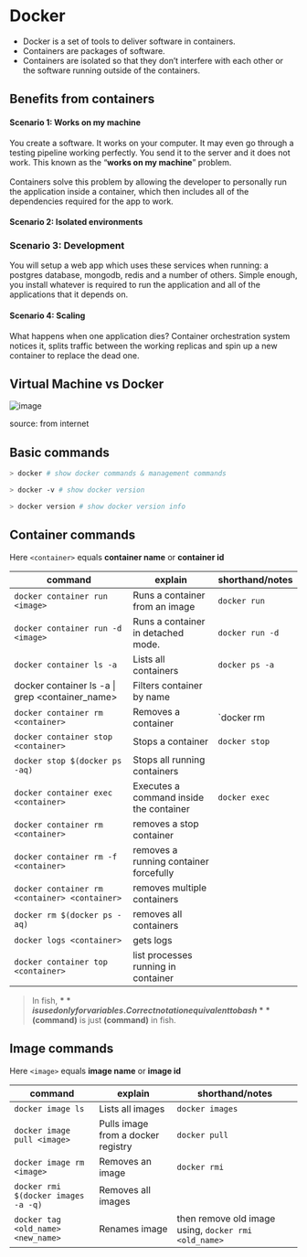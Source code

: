 # Docker

- Docker is a set of tools to deliver software in containers.
- Containers are packages of software.
- Containers are isolated so that they don’t interfere with each other or the software running outside of the containers.

## Benefits from containers

#### Scenario 1: Works on my machine

You create a software. It works on your computer. It may even go through a testing pipeline working perfectly. You send it to the server and it does not work. This known as the “__works on my machine__” problem.\
\
Containers solve this problem by allowing the developer to personally run the application inside a container, which then includes all of the dependencies required for the app to work.

#### Scenario 2: Isolated environments

### Scenario 3: Development

You will setup a web app which uses these services when running: a postgres database, mongodb, redis and a number of others. Simple enough, you install whatever is required to run the application and all of the applications that it depends on.

#### Scenario 4: Scaling

What happens when one application dies? Container orchestration system notices it, splits traffic between the working replicas and spin up a new container to replace the dead one.

## Virtual Machine vs Docker

![image](https://user-images.githubusercontent.com/11992095/125337394-c40d9980-e370-11eb-8bca-29546750357e.png)

source: from internet

## Basic commands

```sh
> docker # show docker commands & management commands

> docker -v # show docker version

> docker version # show docker version info
```

## Container commands

Here `<container>` equals __container name__ or __container id__

| command                                             | explain                                 | shorthand/notes |
| --------------------------------------------------- | --------------------------------------- | --------------- |
| `docker container run <image>`                      | Runs a container from an image          | `docker run`    |
| `docker container run -d <image>`                   | Runs a container in detached mode.      | `docker run -d` |
| `docker container ls -a`                            | Lists all containers                    | `docker ps -a`  |
| docker container ls -a &#124; grep <container_name> | Filters container by name               |                 |
| `docker container rm <container>`                   | Removes a container                     | `docker rm      |
| `docker container stop <container>`                 | Stops a container                       | `docker stop`   |
| `docker stop $(docker ps -aq)`                      | Stops all running containers            |                 |
| `docker container exec <container>`                 | Executes a command inside the container | `docker exec`   |
| `docker container rm <container>`                   | removes a stop container                |                 |
| `docker container rm -f <container>`                | removes a running container forcefully  |                 |
| `docker container rm <container> <container>`       | removes multiple containers             |                 |
| `docker rm $(docker ps -aq)`                        | removes all containers                  |                 |
| `docker logs <container>`                           | gets logs                               |                 |
| `docker container top <container>`                  | list processes running in container     |                 |

> In fish, **$** is used only for variables. Correct notation equivalent to bash **$(command)** is just **(command)** in fish.

## Image commands

Here `<image>` equals **image name** or **image id**

| command                             | explain                            | shorthand/notes                                      |
| ----------------------------------- | ---------------------------------- | ---------------------------------------------------- |
| `docker image ls`                   | Lists all images                   | `docker images`                                      |
| `docker image pull <image>`         | Pulls image from a docker registry | `docker pull`                                        |
| `docker image rm <image>`           | Removes an image                   | `docker rmi`                                         |
| `docker rmi $(docker images -a -q)` | Removes all images                 |                                                      |
| `docker tag <old_name> <new_name>`  | Renames image                      | then remove old image using, `docker rmi <old_name>` |
